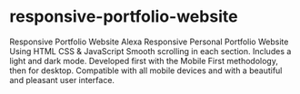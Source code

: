 # responsive-portfolio-website
Responsive Portfolio Website Alexa Responsive Personal Portfolio Website Using HTML CSS &amp; JavaScript Smooth scrolling in each section. Includes a light and dark mode. Developed first with the Mobile First methodology, then for desktop. Compatible with all mobile devices and with a beautiful and pleasant user interface.
